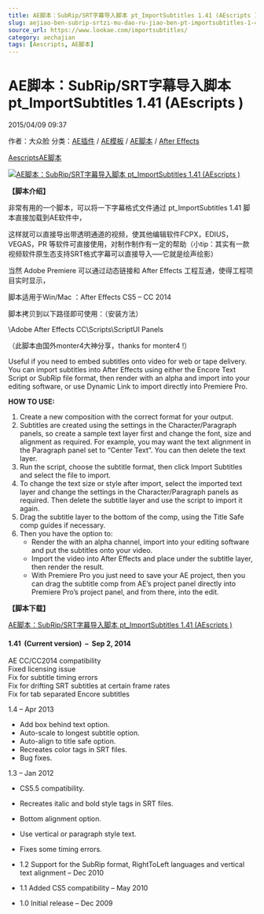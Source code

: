 ```yaml
---
title: AE脚本：SubRip/SRT字幕导入脚本 pt_ImportSubtitles 1.41 (AEscripts )
slug: aejiao-ben-subrip-srtzi-mu-dao-ru-jiao-ben-pt-importsubtitles-1-41-aescripts
source_url: https://www.lookae.com/importsubtitles/
category: aechajian
tags: [Aescripts, AE脚本]
---
```

# AE脚本：SubRip/SRT字幕导入脚本 pt\_ImportSubtitles 1.41 (AEscripts )

2015/04/09 09:37

作者：大众脸
分类：[AE插件](https://www.lookae.com/after-effects/aechajian/) / [AE模板](https://www.lookae.com/after-effects/other-after-effects/) / [AE脚本](https://www.lookae.com/after-effects/aescripts/) / [After Effects](https://www.lookae.com/after-effects/)

[Aescripts](https://www.lookae.com/tag/aescripts/)[AE脚本](https://www.lookae.com/tag/ae%e8%84%9a%e6%9c%ac/)

[![AE脚本：SubRip/SRT字幕导入脚本 pt_ImportSubtitles 1.41 (AEscripts )](https://www.lookae.com/wp-content/uploads/2015/04/pt_importsubtitles_lg.jpg "AE脚本：SubRip/SRT字幕导入脚本 pt_ImportSubtitles 1.41 (AEscripts )-LookAE.com")](https://www.lookae.com/wp-content/uploads/2015/04/pt_importsubtitles_lg.jpg)

**【脚本介绍】**

非常有用的一个脚本，可以将一下字幕格式文件通过 pt\_ImportSubtitles 1.41 脚本直接加载到AE软件中，

这样就可以直接导出带透明通道的视频，使其他编辑软件FCPX，EDIUS，VEGAS，PR 等软件可直接使用，对制作制作有一定的帮助（小tip：其实有一款视频软件原生态支持SRT格式字幕可以直接导入—–它就是绘声绘影）

当然 Adobe Premiere 可以通过动态链接和 After Effects 工程互通，使得工程项目实时显示，

脚本适用于Win/Mac ：After Effects CS5 – CC 2014

脚本拷贝到以下路径即可使用：（安装方法）

\Adobe After Effects CC\Scripts\ScriptUI Panels

（此脚本由国外monter4大神分享，thanks for monter4 !）

Useful if you need to embed subtitles onto video for web or tape delivery. You can import subtitles into After Effects using either the Encore Text Script or SubRip file format, then render with an alpha and import into your editing software, or use Dynamic Link to import directly into Premiere Pro.

**HOW TO USE:**

1. Create a new composition with the correct format for your output.
2. Subtitles are created using the settings in the Character/Paragraph panels, so create a sample text layer first and change the font, size and alignment as required. For example, you may want the text alignment in the Paragraph panel set to “Center Text”. You can then delete the text layer.
3. Run the script, choose the subtitle format, then click Import Subtitles and select the file to import.
4. To change the text size or style after import, select the imported text layer and change the settings in the Character/Paragraph panels as required. Then delete the subtitle layer and use the script to import it again.
5. Drag the subtitle layer to the bottom of the comp, using the Title Safe comp guides if necessary.
6. Then you have the option to:
   * Render the with an alpha channel, import into your editing software and put the subtitles onto your video.
   * Import the video into After Effects and place under the subtitle layer, then render the result.
   * With Premiere Pro you just need to save your AE project, then you can drag the subtitle comp from AE’s project panel directly into Premiere Pro’s project panel, and from there, into the edit.

**【脚本下载】**

[AE脚本：SubRip/SRT字幕导入脚本 pt\_ImportSubtitles 1.41 (AEscripts )](https://www.400gb.com/file/90056163)

#### 1.41  (Current version)  –  Sep 2, 2014

AE CC/CC2014 compatibility  
Fixed licensing issue  
Fix for subtitle timing errors  
Fix for drifting SRT subtitles at certain frame rates  
Fix for tab separated Encore subtitles

1.4 – Apr 2013

* Add box behind text option.
* Auto-scale to longest subtitle option.
* Auto-align to title safe option.
* Recreates color tags in SRT files.
* Bug fixes.

1.3 – Jan 2012

* CS5.5 compatibility.
* Recreates italic and bold style tags in SRT files.
* Bottom alignment option.
* Use vertical or paragraph style text.
* Fixes some timing errors.

* 1.2 Support for the SubRip format, RightToLeft languages and vertical text alignment – Dec 2010
* 1.1 Added CS5 compatibility – May 2010
* 1.0 Initial release – Dec 2009
